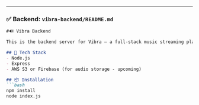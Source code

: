 
---

### ✅ Backend: `vibra-backend/README.md`
```markdown
#🔊 Vibra Backend

This is the backend server for Vibra – a full-stack music streaming platform. Built with Express.js, it supports track uploads, streaming, and metadata management.

## 🚀 Tech Stack
- Node.js
- Express
- AWS S3 or Firebase (for audio storage - upcoming)

## 📦 Installation
```bash
npm install
node index.js

